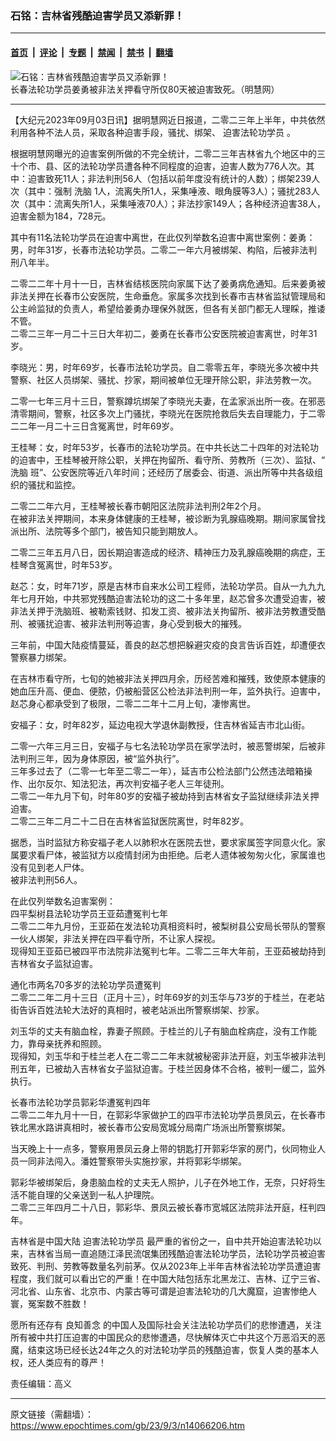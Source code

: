 ### 石铭：吉林省残酷迫害学员又添新罪！

---

#### [首页](../../../..?n14066206) &nbsp;|&nbsp; [评论](../../../../../epoch-comment?n14066206) &nbsp;|&nbsp; [专题](../../../../../epoch-special?n14066206) &nbsp;|&nbsp; [禁闻](../../../../../epoch-news?n14066206) &nbsp;|&nbsp; [禁书](../../../../../books?n14066206) &nbsp;|&nbsp; [翻墙](https://github.com/gfw-breaker/nogfw/blob/master/README.md?n14066206)


<div><img alt="石铭：吉林省残酷迫害学员又添新罪！" class="attachment-djy_600_400 size-djy_600_400 wp-post-image" src="https://i.epochtimes.com/assets/uploads/2020/06/Screen-Shot-2020-06-12-at-10.05.16-AM-600x400.png"/>
<div class="caption">
 长春法轮功学员姜勇被非法关押看守所仅80天被迫害致死。（明慧网）
</div></div><hr/><div class="post_content" id="artbody" itemprop="articleBody">
 <!-- article content begin -->
 <p>
  【大纪元2023年09月03日讯】据明慧网近日报道，二零二三年上半年，中共依然利用各种不法人员，采取各种迫害手段，骚扰、绑架、
  <ok href="https://www.epochtimes.com/gb/tag/%E8%BF%AB%E5%AE%B3%E6%B3%95%E8%BD%AE%E5%8A%9F%E5%AD%A6%E5%91%98.html">
   迫害法轮功学员
  </ok>
  。
 </p>
 <p>
  根据明慧网曝光的迫害案例所做的不完全统计，二零二三年吉林省九个地区中的三十个市、县、区的法轮功学员遭各种不同程度的迫害，迫害人数为776人次。其中：迫害致死11人；非法判刑56人（包括以前年度没有统计的人数）；绑架239人次（其中：强制
  <ok href="https://www.epochtimes.com/gb/tag/%E6%B4%97%E8%84%91.html">
   洗脑
  </ok>
  1人，流离失所1人，采集唾液、眼角膜等3人）；骚扰283人次（其中：流离失所1人，采集唾液70人）；非法抄家149人；各种经济迫害38人，迫害金额为184，728元。
 </p>
 <p>
  其中有11名法轮功学员在迫害中离世，在此仅列举数名迫害中离世案例：姜勇：男，时年31岁，长春市法轮功学员。二零二一年六月被绑架、构陷，后被非法判刑八年半。
 </p>
 <p>
  二零二二年十月十一日，吉林省结核医院向家属下达了姜勇病危通知。后来姜勇被非法关押在长春市公安医院，生命垂危。家属多次找到长春市吉林省监狱管理局和公主岭监狱的负责人，希望给姜勇办理保外就医，但各有关部门都无人理睬，推诿不管。
  <br/>
  二零二三年一月二十三日大年初二，姜勇在长春市公安医院被迫害离世，时年31岁。
 </p>
 <p>
  李晓光：男，时年69岁，长春市法轮功学员。自二零零五年，李晓光多次被中共警察、社区人员绑架、骚扰、抄家，期间被单位无理开除公职，非法劳教一次。
 </p>
 <p>
  二零一七年三月十三日，警察蹲坑绑架了李晓光夫妻，在孟家派出所一夜。在邪恶清零期间，警察，社区多次上门骚扰，李晓光在医院抢救后失去自理能力，于二零二二年一月二十三日含冤离世，时年69岁。
 </p>
 <p>
  王桂琴：女，时年53岁，长春市的法轮功学员。在中共长达二十四年的对法轮功的迫害中，王桂琴被开除公职，关押在拘留所、看守所、劳教所（三次）、监狱、“
  <ok href="https://www.epochtimes.com/gb/tag/%E6%B4%97%E8%84%91.html">
   洗脑
  </ok>
  班”、公安医院等近八年时间；还经历了居委会、街道、派出所等中共各级组织的骚扰和监控。
 </p>
 <p>
  二零二二年六月，王桂琴被长春市朝阳区法院非法判刑2年2个月。
  <br/>
  在被非法关押期间，本来身体健康的王桂琴，被诊断为乳腺癌晚期。期间家属曾找派出所、法院等多个部门，被告知只能到期放人。
 </p>
 <p>
  二零二三年五月八日，因长期迫害造成的经济、精神压力及乳腺癌晚期的病症，王桂琴含冤离世，时年53岁。
 </p>
 <p>
  赵芯：女，时年71岁，原是吉林市自来水公司工程师，法轮功学员。自从一九九九年七月开始，中共邪党残酷迫害法轮功的这二十多年里，赵芯曾多次遭受迫害，被非法关押于洗脑班、被勒索钱财、扣发工资、被非法关拘留所、被非法劳教遭受酷刑、被骚扰迫害、被非法判刑等迫害，身心受到极大的摧残。
 </p>
 <p>
  三年前，中国大陆疫情蔓延，善良的赵芯想把躲避灾疫的良言告诉百姓，却遭便衣警察暴力绑架。
 </p>
 <p>
  在吉林市看守所，七旬的她被非法关押四月余，历经苦难和摧残，致使原本健康的她血压升高、便血、便脓，仍被船营区公检法非法判刑一年，监外执行。迫害中，赵芯身心都承受到了极限，二零二二年十二月上旬，凄惨离世。
 </p>
 <p>
  安福子：女，时年82岁，延边电视大学退休副教授，住吉林省延吉市北山街。
 </p>
 <p>
  二零一六年三月三日，安福子与七名法轮功学员在家学法时，被恶警绑架，后被非法判刑三年，因为身体原因，被“监外执行”。
  <br/>
  三年多过去了（二零一七年至二零二一年），延吉市公检法部门公然违法暗箱操作、出尔反尔、知法犯法，再次判安福子老人三年徒刑。
  <br/>
  二零二一年九月下旬，时年80岁的安福子被劫持到吉林省女子监狱继续非法关押迫害。
  <br/>
  二零二三年二月二十二日在吉林省监狱医院离世，时年82岁。
 </p>
 <p>
  据悉，当时监狱方称安福子老人以肺积水在医院去世，要求家属签字同意火化。家属要求看尸体，被监狱方以疫情封闭为由拒绝。后老人遗体被匆匆火化，家属谁也没有见到老人尸体。
  <br/>
  被非法判刑56人。
 </p>
 <p>
  在此仅列举数名迫害案例：
  <br/>
  四平梨树县法轮功学员王亚茹遭冤判七年
  <br/>
  二零二二年九月份，王亚茹在发法轮功真相资料时，被梨树县公安局长带队的警察一伙人绑架，非法关押在四平看守所，不让家人探视。
  <br/>
  现得知王亚茹已被四平市法院非法冤判七年。二零二三年大年前，王亚茹被劫持到吉林省女子监狱迫害。
 </p>
 <p>
  通化市两名70多岁的法轮功学员遭冤判
  <br/>
  二零二二年二月十三日（正月十三），时年69岁的刘玉华与73岁的于桂兰，在老站街告诉百姓法轮大法好的真相时，被老站派出所警察绑架、抄家。
 </p>
 <p>
  刘玉华的丈夫有脑血栓，靠妻子照顾。于桂兰的儿子有脑血栓病症，没有工作能力，靠母亲抚养和照顾。
  <br/>
  现得知，刘玉华和于桂兰老人在二零二二年末就被秘密非法开庭，刘玉华被非法判刑五年，已被劫入吉林省女子监狱迫害。于桂兰因身体不合格，被判一缓二，监外执行。
 </p>
 <p>
  长春市法轮功学员郭彩华遭冤判四年
  <br/>
  二零二二年九月十一日，在郭彩华家做护工的四平市法轮功学员景凤云，在长春市铁北黑水路讲真相时，被长春市公安局宽城分局南广场派出所警察绑架。
 </p>
 <p>
  当天晚上十一点多，警察用景凤云身上带的钥匙打开郭彩华家的房门，伙同物业人员一同非法闯入。潘姓警察带头实施抄家，并将郭彩华绑架。
 </p>
 <p>
  郭彩华被绑架后，身患脑血栓的丈夫无人照护，儿子在外地工作，无奈，只好将生活不能自理的父亲送到一私人护理院。
  <br/>
  二零二三年四月二十八日，郭彩华、景凤云被长春市宽城区法院非法开庭，枉判四年。
 </p>
 <p>
  吉林省是中国大陆
  <ok href="https://www.epochtimes.com/gb/tag/%E8%BF%AB%E5%AE%B3%E6%B3%95%E8%BD%AE%E5%8A%9F%E5%AD%A6%E5%91%98.html">
   迫害法轮功学员
  </ok>
  最严重的省份之一，自中共开始迫害法轮功以来，吉林省当局一直追随江泽民流氓集团残酷迫害法轮功学员，法轮功学员被迫害致死、判刑、劳教等数量名列前茅。仅从2023年上半年吉林省法轮功学员遭迫害程度，我们就可以看出它的严重！在中国大陆包括东北黑龙江、吉林、辽宁三省、河北省、山东省、北京市、内蒙古等可谓是迫害法轮功的几大魔窟，迫害惨绝人寰，冤案数不胜数！
 </p>
 <p>
  愿所有还存有
  <ok href="https://www.epochtimes.com/gb/tag/%E8%89%AF%E7%9F%A5%E5%96%84%E5%BF%B5.html">
   良知善念
  </ok>
  的中国人及国际社会关注法轮功学员们的悲惨遭遇，关注所有被中共打压迫害的中国民众的悲惨遭遇，尽快解体灭亡中共这个万恶滔天的恶魔，结束这场已经长达24年之久的对法轮功学员的残酷迫害，恢复人类的基本人权，还人类应有的尊严！
 </p>
 <p>
  责任编辑：高义
 </p>
 <!-- article content end -->
 <div id="below_article_ad">
 </div>
</div>


---

原文链接（需翻墙）：https://www.epochtimes.com/gb/23/9/3/n14066206.htm